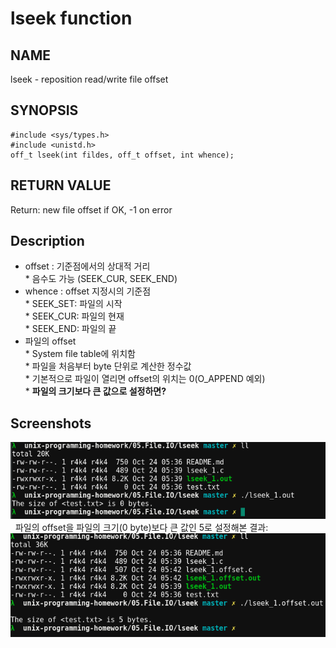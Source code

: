 # lseek function
## NAME
lseek - reposition read/write file offset
## SYNOPSIS
```
#include <sys/types.h>
#include <unistd.h>
off_t lseek(int fildes, off_t offset, int whence);
```
## RETURN VALUE
Return: new file offset if OK, -1 on error
## Description
* offset : 기준점에서의 상대적 거리  
		* 음수도 가능 (SEEK_CUR, SEEK_END)  
* whence : offset 지정시의 기준점  
		* SEEK_SET: 파일의 시작  
		* SEEK_CUR: 파일의 현재  
		* SEEK_END: 파일의 끝  
* 파일의 offset  
		* System file table에 위치함  
		* 파일을 처음부터 byte 단위로 계산한 정수값  
		* 기본적으로 파일이 열리면 offset의 위치는 0(O_APPEND 예외)  
		* **파일의 크기보다 큰 값으로 설정하면?**
## Screenshots
![lseek_1.success](./lseek_1.success.png?raw=true "lseek_1.success")  
파일의 offset을 파일의 크기(0 byte)보다 큰 값인 5로 설정해본 결과:  
![lseek_1.offset](./lseek_1.offset.png?raw=true "lseek_1.offset")
